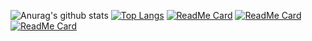 ![Anurag's github stats](https://github-readme-stats.vercel.app/api?username=HugoTkBCN&show_icons=true&theme=midnight-purple)
[![Top Langs](https://github-readme-stats.vercel.app/api/top-langs/?username=HugoTkBCN&langs_count=10&layout=compact)](https://github.com/anuraghazra/github-readme-stats)
[![ReadMe Card](https://github-readme-stats.vercel.app/api/pin/?username=HugoTkBCN&repo=My_Resume)](https://github.com/HugoTkBCN/My_Resume)
[![ReadMe Card](https://github-readme-stats.vercel.app/api/pin/?username=HugoTkBCN&repo=Epicture)](https://github.com/Hacking-Web3/poster-with-purpose)
[![ReadMe Card](https://github-readme-stats.vercel.app/api/pin/?username=HugoTkBCN&repo=Bazel_Python_Docker)](https://github.com/HugoTkBCN/Bazel_Python_Docker)
